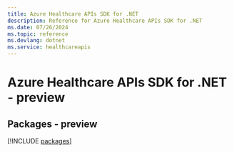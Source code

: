 ```yaml
---
title: Azure Healthcare APIs SDK for .NET
description: Reference for Azure Healthcare APIs SDK for .NET
ms.date: 07/26/2024
ms.topic: reference
ms.devlang: dotnet
ms.service: healthcareapis
---
```

# Azure Healthcare APIs SDK for .NET - preview
## Packages - preview
[!INCLUDE [packages](healthcare-apis-index.md)]